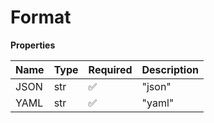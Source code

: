 # Format

**Properties**

| Name | Type | Required | Description |
| :--- | :--- | :------- | :---------- |
| JSON | str  | ✅       | "json"      |
| YAML | str  | ✅       | "yaml"      |
